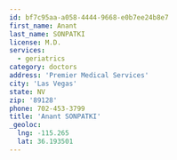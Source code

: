 ```yaml
---
id: bf7c95aa-a058-4444-9668-e0b7ee24b8e7
first_name: Anant
last_name: SONPATKI
license: M.D.
services:
  - geriatrics
category: doctors
address: 'Premier Medical Services'
city: 'Las Vegas'
state: NV
zip: '89128'
phone: 702-453-3799
title: 'Anant SONPATKI'
_geoloc:
  lng: -115.265
  lat: 36.193501
---
```

